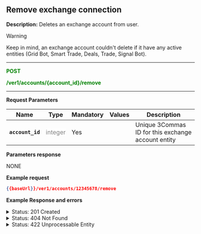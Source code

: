 ## Remove exchange connection

**Description:** Deletes an exchange account from user.

> [!WARNING]
> Keep in mind, an exchange account couldn't delete if it have any active entities (Grid Bot, Smart Trade, Deals, Trade, Signal Bot).

----------

<mark style="color:green;background-color:white" > **POST**

<mark style="color:green;background-color:white" > **/ver1/accounts/{account_id}/remove**

----------


**Request Parameters**

| Name | Type |	Mandatory |	Values	| Description|
|------|------|-----------|-----------------|------------|
|**`account_id`**  | <mark style="color:grey;background-color:white"> integer | Yes |  | Unique 3Commas ID for this exchange account entity |

**Parameters response**

NONE




**Example request**
```json
{{baseUrl}}/ver1/accounts/12345678/remove
```

**Example Response and errors**


<details>
<summary>Status: 201 Created</summary>

```json
true
```
</details>

<details>
<summary>Status: 404 Not Found</summary>

```json
{
    "error": "not_found",
    "error_description": "Not Found"
}
```
</details>

<details>
<summary> Status: 422 Unprocessable Entity</summary>

```json
{
    "error": "account_not_deletable",
    "error_description": "There are active trading deals on this exchange. Close all trading operations and try again"
}
```

</details>
